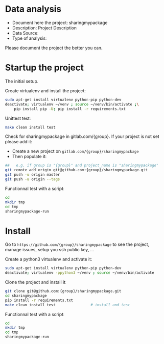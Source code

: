 # Data analysis
- Document here the project: sharingmypackage
- Description: Project Description
- Data Source:
- Type of analysis:

Please document the project the better you can.

# Startup the project

The initial setup.

Create virtualenv and install the project:
```bash
sudo apt-get install virtualenv python-pip python-dev
deactivate; virtualenv ~/venv ; source ~/venv/bin/activate ;\
    pip install pip -U; pip install -r requirements.txt
```

Unittest test:
```bash
make clean install test
```

Check for sharingmypackage in gitlab.com/{group}.
If your project is not set please add it:

- Create a new project on `gitlab.com/{group}/sharingmypackage`
- Then populate it:

```bash
##   e.g. if group is "{group}" and project_name is "sharingmypackage"
git remote add origin git@github.com:{group}/sharingmypackage.git
git push -u origin master
git push -u origin --tags
```

Functionnal test with a script:

```bash
cd
mkdir tmp
cd tmp
sharingmypackage-run
```

# Install

Go to `https://github.com/{group}/sharingmypackage` to see the project, manage issues,
setup you ssh public key, ...

Create a python3 virtualenv and activate it:

```bash
sudo apt-get install virtualenv python-pip python-dev
deactivate; virtualenv -ppython3 ~/venv ; source ~/venv/bin/activate
```

Clone the project and install it:

```bash
git clone git@github.com:{group}/sharingmypackage.git
cd sharingmypackage
pip install -r requirements.txt
make clean install test                # install and test
```
Functionnal test with a script:

```bash
cd
mkdir tmp
cd tmp
sharingmypackage-run
```
